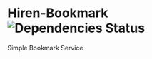 # Hiren-Bookmark ![Dependencies Status](https://david-dm.org/pyprism/Hiren-Bookmark.svg)
Simple Bookmark Service
